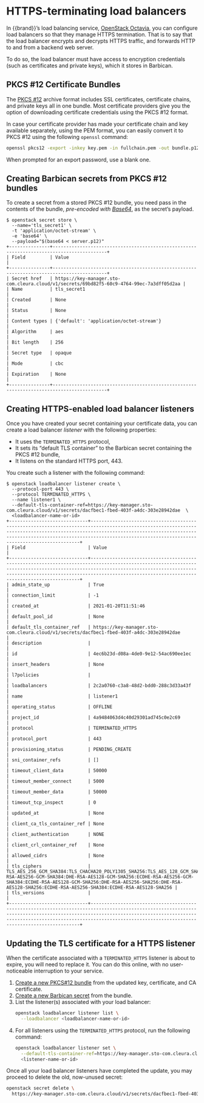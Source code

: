 # HTTPS-terminating load balancers

In {{brand}}’s load balancing service, [OpenStack Octavia](https://docs.openstack.org/octavia/latest/), you can configure load balancers so that they manage HTTPS termination.
That is to say that the load balancer encrypts and decrypts HTTPS traffic, and forwards HTTP to and from a backend web server.

To do so, the load balancer must have access to encryption credentials (such as certificates and private keys), which it stores in Barbican.


## PKCS #12 Certificate Bundles

The [PKCS #12](https://en.wikipedia.org/wiki/PKCS_12) archive format includes SSL certificates, certificate chains, and private keys all in one bundle.
Most certificate providers give you the option of downloading certificate credentials using the PKCS #12 format.

In case your certificate provider has made your certificate chain and key available separately, using the PEM format, you can easily convert it to PKCS #12 using the following `openssl` command:

```bash
openssl pkcs12 -export -inkey key.pem -in fullchain.pem -out bundle.p12
```

When prompted for an export password, use a blank one.


## Creating Barbican secrets from PKCS #12 bundles

To create a secret from a stored PKCS #12 bundle, you need pass in the contents of the bundle, *pre-encoded with [Base64](https://en.wikipedia.org/wiki/Base64)*, as the secret’s payload.

```console
$ openstack secret store \
  --name='tls_secret1' \
  -t 'application/octet-stream' \
  -e 'base64' \
  --payload="$(base64 < server.p12)"
+---------------+------------------------------------------------------------------------------------------+
| Field         | Value                                                                                    |
+---------------+------------------------------------------------------------------------------------------+
| Secret href   | https://key-manager.sto-com.cleura.cloud/v1/secrets/69bd82f5-60c9-4764-99ec-7a3dff05d2aa |
| Name          | tls_secret1                                                                              |
| Created       | None                                                                                     |
| Status        | None                                                                                     |
| Content types | {'default': 'application/octet-stream'}                                                  |
| Algorithm     | aes                                                                                      |
| Bit length    | 256                                                                                      |
| Secret type   | opaque                                                                                   |
| Mode          | cbc                                                                                      |
| Expiration    | None                                                                                     |
+---------------+------------------------------------------------------------------------------------------+
```

## Creating HTTPS-enabled load balancer listeners

Once you have created your secret containing your certificate data, you can create a load balancer *listener* with the following properties:

* It uses the `TERMINATED_HTTPS` protocol,
* It sets its “default TLS container” to the Barbican secret containing the PKCS #12 bundle,
* It listens on the standard HTTPS port, 443.


You create such a listener with the following command:

```console
$ openstack loadbalancer listener create \
  --protocol-port 443 \
  --protocol TERMINATED_HTTPS \
  --name listener1 \
  --default-tls-container-ref=https://key-manager.sto-com.cleura.cloud/v1/secrets/dacfbec1-fbed-403f-a4dc-303e28942dae  \
  <loadbalancer-name-or-id>
+-----------------------------+------------------------------------------------------------------------------------------------------------------------------------------------------------------------------------------------------------------------------------------------------------------------------------+
| Field                       | Value                                                                                                                                                                                                                                                                              |
+-----------------------------+------------------------------------------------------------------------------------------------------------------------------------------------------------------------------------------------------------------------------------------------------------------------------------+
| admin_state_up              | True                                                                                                                                                                                                                                                                               |
| connection_limit            | -1                                                                                                                                                                                                                                                                                 |
| created_at                  | 2021-01-20T11:51:46                                                                                                                                                                                                                                                                |
| default_pool_id             | None                                                                                                                                                                                                                                                                               |
| default_tls_container_ref   | https://key-manager.sto-com.cleura.cloud/v1/secrets/dacfbec1-fbed-403f-a4dc-303e28942dae                                                                                                                                                                                           |
| description                 |                                                                                                                                                                                                                                                                                    |
| id                          | 4ec6b23d-d08a-4de0-9e12-54ac690ee1ec                                                                                                                                                                                                                                               |
| insert_headers              | None                                                                                                                                                                                                                                                                               |
| l7policies                  |                                                                                                                                                                                                                                                                                    |
| loadbalancers               | 2c2a0760-c3a8-48d2-bdd0-288c3d33a43f                                                                                                                                                                                                                                               |
| name                        | listener1                                                                                                                                                                                                                                                                          |
| operating_status            | OFFLINE                                                                                                                                                                                                                                                                            |
| project_id                  | 4a9484063d4c40d29301ad745c0e2c69                                                                                                                                                                                                                                                   |
| protocol                    | TERMINATED_HTTPS                                                                                                                                                                                                                                                                   |
| protocol_port               | 443                                                                                                                                                                                                                                                                                |
| provisioning_status         | PENDING_CREATE                                                                                                                                                                                                                                                                     |
| sni_container_refs          | []                                                                                                                                                                                                                                                                                 |
| timeout_client_data         | 50000                                                                                                                                                                                                                                                                              |
| timeout_member_connect      | 5000                                                                                                                                                                                                                                                                               |
| timeout_member_data         | 50000                                                                                                                                                                                                                                                                              |
| timeout_tcp_inspect         | 0                                                                                                                                                                                                                                                                                  |
| updated_at                  | None                                                                                                                                                                                                                                                                               |
| client_ca_tls_container_ref | None                                                                                                                                                                                                                                                                               |
| client_authentication       | NONE                                                                                                                                                                                                                                                                               |
| client_crl_container_ref    | None                                                                                                                                                                                                                                                                               |
| allowed_cidrs               | None                                                                                                                                                                                                                                                                               |
| tls_ciphers                 | TLS_AES_256_GCM_SHA384:TLS_CHACHA20_POLY1305_SHA256:TLS_AES_128_GCM_SHA256:DHE-RSA-AES256-GCM-SHA384:DHE-RSA-AES128-GCM-SHA256:ECDHE-RSA-AES256-GCM-SHA384:ECDHE-RSA-AES128-GCM-SHA256:DHE-RSA-AES256-SHA256:DHE-RSA-AES128-SHA256:ECDHE-RSA-AES256-SHA384:ECDHE-RSA-AES128-SHA256 |
| tls_versions                |                                                                                                                                                                                                                                                                                    |
+-----------------------------+------------------------------------------------------------------------------------------------------------------------------------------------------------------------------------------------------------------------------------------------------------------------------------+
```

## Updating the TLS certificate for a HTTPS listener

When the certificate associated with a `TERMINATED_HTTPS` listener is about to expire, you will need to replace it.
You can do this online, with no user-noticeable interruption to your service.

1. [Create a new PKCS#12 bundle](#pkcs-12-certificate-bundles) from the updated key, certificate, and CA certificate.
2. [Create a new Barbican secret](#creating-barbican-secrets-from-pkcs-12-bundles) from the bundle.
3. List the listener(s) associated with your load balancer:
   ```bash
   openstack loadbalancer listener list \
     --loadbalancer <loadbalancer-name-or-id>
   ```
4. For all listeners using the `TERMINATED_HTTPS` protocol, run the following command:
   ```bash
   openstack loadbalancer listener set \
     --default-tls-container-ref=https://key-manager.sto-com.cleura.cloud/v1/secrets/e2d8acc1-c6b9-4c01-9373-cc167b075c25  \
     <listener-name-or-id>
   ```

Once all your load balancer listeners have completed the update, you may proceed to delete the old, now-unused secret:

```bash
openstack secret delete \
  https://key-manager.sto-com.cleura.cloud/v1/secrets/dacfbec1-fbed-403f-a4dc-303e28942dae
```
